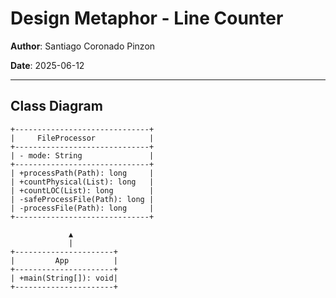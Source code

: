 
# Design Metaphor - Line Counter

**Author**: Santiago Coronado Pinzon

**Date**: 2025-06-12

---

## Class Diagram

```plaintext
+------------------------------+
|     FileProcessor            |
+------------------------------+
| - mode: String               |
+------------------------------+
| +processPath(Path): long     |
| +countPhysical(List): long   |
| +countLOC(List): long        |
| -safeProcessFile(Path): long |
| -processFile(Path): long     |
+------------------------------+

             ▲
             |
+----------------------+
|         App          |
+----------------------+
| +main(String[]): void|
+----------------------+
